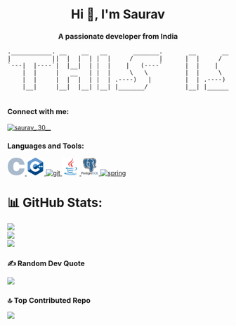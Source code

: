 <h1 align="center">Hi 👋, I'm Saurav</h1>
<h3 align="center">A passionate developer from India</h3>
<p align="center">
<pre>
.___________. __    __   __       _______.       __       _______.           _______.     ___      __    __  .______          ___   ____    ____ 
|           ||  |  |  | |  |     /       |      |  |     /       |          /       |    /   \    |  |  |  | |   _  \        /   \  \   \  /   / 
`---|  |----`|  |__|  | |  |    |   (----`      |  |    |   (----`         |   (----`   /  ^  \   |  |  |  | |  |_)  |      /  ^  \  \   \/   /  
    |  |     |   __   | |  |     \   \          |  |     \   \              \   \      /  /_\  \  |  |  |  | |      /      /  /_\  \  \      /   
    |  |     |  |  |  | |  | .----)   |         |  | .----)   |         .----)   |    /  _____  \ |  `--'  | |  |\  \----./  _____  \  \    /    
    |__|     |__|  |__| |__| |_______/          |__| |_______/          |_______/    /__/     \__\ \______/  | _| `._____/__/     \__\  \__/     
                                                                                                                                                 
</pre>
</p>

<h3 align="left">Connect with me:</h3>
<p align="left">
<a href="https://instagram.com/saurav_.30__" target="blank"><img align="center" src="https://raw.githubusercontent.com/rahuldkjain/github-profile-readme-generator/master/src/images/icons/Social/instagram.svg" alt="saurav_.30__" height="30" width="40" /></a>
</p>

<h3 align="left">Languages and Tools:</h3>
<p align="left"> <a href="https://www.cprogramming.com/" target="_blank" rel="noreferrer"> <img src="https://raw.githubusercontent.com/devicons/devicon/master/icons/c/c-original.svg" alt="c" width="40" height="40"/> </a> <a href="https://www.w3schools.com/cpp/" target="_blank" rel="noreferrer"> <img src="https://raw.githubusercontent.com/devicons/devicon/master/icons/cplusplus/cplusplus-original.svg" alt="cplusplus" width="40" height="40"/> </a> <a href="https://git-scm.com/" target="_blank" rel="noreferrer"> <img src="https://www.vectorlogo.zone/logos/git-scm/git-scm-icon.svg" alt="git" width="40" height="40"/> </a> <a href="https://www.java.com" target="_blank" rel="noreferrer"> <img src="https://raw.githubusercontent.com/devicons/devicon/master/icons/java/java-original.svg" alt="java" width="40" height="40"/> </a> <a href="https://www.postgresql.org" target="_blank" rel="noreferrer"> <img src="https://raw.githubusercontent.com/devicons/devicon/master/icons/postgresql/postgresql-original-wordmark.svg" alt="postgresql" width="40" height="40"/> </a> <a href="https://spring.io/" target="_blank" rel="noreferrer"> <img src="https://www.vectorlogo.zone/logos/springio/springio-icon.svg" alt="spring" width="40" height="40"/> </a> </p>

# 📊 GitHub Stats:
![](https://github-readme-stats.vercel.app/api?username=gauranga18&theme=shadow_blue&hide_border=false&include_all_commits=false&count_private=false)<br/>
![](https://nirzak-streak-stats.vercel.app/?user=gauranga18&theme=shadow_blue&hide_border=false)<br/>
![](https://github-readme-stats.vercel.app/api/top-langs/?username=gauranga18&theme=shadow_blue&hide_border=false&include_all_commits=false&count_private=false&layout=compact)

### ✍️ Random Dev Quote
![](https://quotes-github-readme.vercel.app/api?type=horizontal&theme=radical)

### 🔝 Top Contributed Repo
![](https://github-contributor-stats.vercel.app/api?username=gauranga18&limit=5&theme=shadow_blue&combine_all_yearly_contributions=true)

<!-- Proudly created with GPRM ( https://gprm.itsvg.in ) -->
